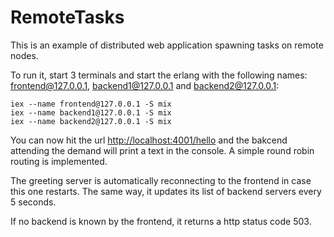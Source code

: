 # RemoteTasks

This is an example of distributed web application spawning tasks on remote nodes.

To run it, start 3 terminals and start the erlang with the following names: frontend@127.0.0.1, backend1@127.0.0.1 and backend2@127.0.0.1:

```shell
iex --name frontend@127.0.0.1 -S mix 
iex --name backend1@127.0.0.1 -S mix  
iex --name backend2@127.0.0.1 -S mix
```

You can now hit the url [http://localhost:4001/hello](http://localhost:4001/hello) and the bakcend attending the demand will print a text in the console. A simple round robin routing is implemented.

The greeting server is automatically reconnecting to the frontend in case this one restarts. The same way, it updates its list of backend servers every 5 seconds.

If no backend is known by the frontend, it returns a http status code 503.